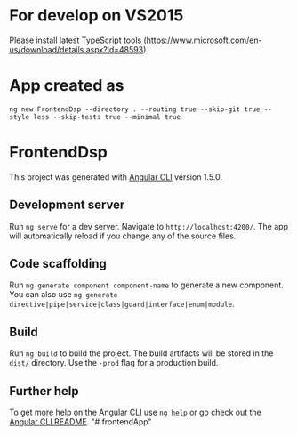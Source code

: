 # For develop on VS2015

Please install latest TypeScript tools (https://www.microsoft.com/en-us/download/details.aspx?id=48593)


# App created as

 `ng new FrontendDsp --directory . --routing true --skip-git true --style less --skip-tests true --minimal true`


# FrontendDsp

This project was generated with [Angular CLI](https://github.com/angular/angular-cli) version 1.5.0.

## Development server

Run `ng serve` for a dev server. Navigate to `http://localhost:4200/`. The app will automatically reload if you change any of the source files.

## Code scaffolding

Run `ng generate component component-name` to generate a new component. You can also use `ng generate directive|pipe|service|class|guard|interface|enum|module`.

## Build

Run `ng build` to build the project. The build artifacts will be stored in the `dist/` directory. Use the `-prod` flag for a production build.

## Further help

To get more help on the Angular CLI use `ng help` or go check out the [Angular CLI README](https://github.com/angular/angular-cli/blob/master/README.md).
"# frontendApp" 
